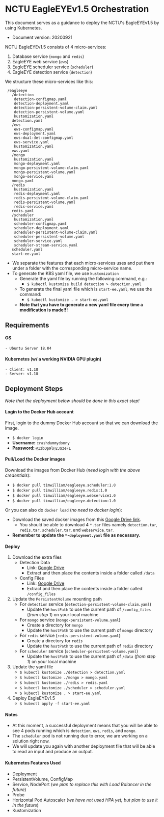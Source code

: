 
 # NCTU EagleEYEv1.5 Orchestration
This document serves as a guidance to deploy the NCTU's EagleEYEv1.5 by using Kubernetes.
- Document version: 20200921

NCTU EagleEYEv1.5 consists of 4 micro-services:
1. Database service (`mongo` and `redis`)
2. EagleEYE web service (`ews`)
3. EagleEYE scheduler service (`scheduler`)
4. EagleEYE detection service (`detection`)

We structure these micro-services like this:			
```
 /eagleeye
   /detection
	detection-configmap.yaml
	detection-deployment.yaml
	detection-persistent-volume-claim.yaml
	detection-persistent-volume.yaml
	kustomization.yaml
   detection.yaml
   /ews
	ews-configmap.yaml
	ews-deployment.yaml
	ews-dual-det-configmap.yaml
	ews-service.yaml
	kustomization.yaml
   ews.yaml
   /mongo
	kustomization.yaml
	mongo-deployment.yaml
	mongo-persistent-volume-claim.yaml
	mongo-persistent-volume.yaml
	mongo-service.yaml
   mongo.yaml
   /redis
	kustomization.yaml
	redis-deployment.yaml
	redis-persistent-volume-claim.yaml
	redis-persistent-volume.yaml
	redis-service.yaml
   redis.yaml
   /scheduler
	kustomization.yaml
	scheduler-configmap.yaml
	scheduler-deployment.yaml
	scheduler-persistent-volume-claim.yaml
	scheduler-persistent-volume.yaml
	scheduler-service.yaml
	scheduler-stream-service.yaml
   scheduler.yaml
   start-ee.yaml
```
- We separate the features that each micro-services uses and put them under a folder with the corresponding micro-service name.
- To generate the K8S yaml file, we use `kustomization`
	- Generate the yaml file by running the following command, e.g.: 
		- `$ kubectl kustomize build detection > detection.yaml`
	- To generate the final yaml file which is `start-ee.yaml`, we use the command:
		- `$ kubectl kustomize . > start-ee.yaml`
	- **Note that you have to generate a new yaml file every time a modification is made!!!**

## Requirements
#### OS
	- Ubuntu Server 18.04
#### Kubernetes (w/ a working NVIDIA GPU plugin)
	- Client: v1.18
	- Server: v1.18

## Deployment Steps
*Note that the deployment below should be done in this exact step!*

#### Login to the Docker Hub account

First, login to the dummy Docker Hub account so that we can download the image.
- `$ docker login` 
- **Username:** `crashdummydonny`
- **Password:** `@1zbDp9l@2J$zeFL`

#### Pull/Load the Docker images

Download the images from Docker Hub (*need login with the above credentials*):
- `$ docker pull timwilliam/eagleeye.scheduler:1.0`
- `$ docker pull timwilliam/eagleeye.redis:1.0`
- `$ docker pull timwilliam/eagleeye.webservice1.0`
- `$ docker pull timwilliam/eagleeye.detection:1.0`

Or you can also do `docker load` (*no need to docker login*):
- Download the saved docker images from this [Google Drive link](https://drive.google.com/drive/folders/1rKNg4dry7zVALIYYSordI8G3CE5iE4K0?usp=sharing).
	- You should be able to download 4 `*.tar` files namely `detection.tar`, `redis.tar`, `scheduler.tar`, and `webservice.tar`.
- **Remember to update the `*-deployment.yaml` file as necessary.**

#### Deploy
 1. Download the extra files
	 - Detection Data
		 - Link: [Google Drive](https://drive.google.com/file/d/1YpczmyStbl0FYtiiXuJjkBeIxFdbQWSE/view?usp=sharing)
		 - Extract and then place the contents inside a folder called `/data`
	- Config Files
		 - Link: [Google Drive](https://drive.google.com/file/d/18M1WZhsh-dfqbJjB8HiN0r-yHG8CBOQU/view?usp=sharing)
		 - Extract and then place the contents inside a folder called `/config_files`
 2. Update the `PersistentVolume` mounting path
	 - For `detection` service (`detection-persistent-volume-claim.yaml`)
		 - Update the `hostPath` to use the current path of `/config_files` (*from step 1*) on your local machine
	 - For `mongo` service (`mongo-persistent-volume.yaml`)
		 - Create a directory for `mongo`
		 - Update the `hostPath` to use the current path of `mongo` directory
	 -  For `redis` service (`redis-persistent-volume.yaml`)
		 - Create a directory for `redis`
		 - Update the `hostPath` to use the current path of `redis` directory
	-  For `scheduler` service (`scheduler-persistent-volume.yaml`)
		 - Update the `hostPath` to use the current path of `/data` (*from step 1*) on your local machine
3. Update the yaml file
	- `$ kubectl kustomize ./detection > detection.yaml`
	- `$ kubectl kustomize ./mongo > mongo.yaml`
	- `$ kubectl kustomize ./redis > redis.yaml`
	- `$ kubectl kustomize ./scheduler > scheduler.yaml`
	- `$ kubectl kustomize . > start-ee.yaml`
4. Deploy EagleEYEv1.5
	- `$ kubectl apply -f start-ee.yaml`

#### Notes
- At this moment, a successful deployment means that you will be able to see 4 pods running which is `detection`, `ews`, `redis`, and `mongo`.
- The `scheduler` pod is not running due to error, we are working on a solution right now.
- We will update you again with another deployment file that will be able to read an input and produce an output.

#### Kubernetes Features Used
- Deployment
- PersistentVolume, ConfigMap
- Service, NodePort (*we plan to replace this with Load Balancer in the future*)
- Probe
- Horizontal Pod Autoscaler (*we have not used HPA yet, but plan to use it in the future*)
- Kustomization


